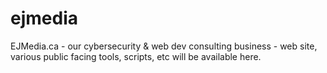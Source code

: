 # ejmedia
EJMedia.ca - our cybersecurity &amp; web dev consulting business - web site, various public facing tools, scripts, etc will be available here.
